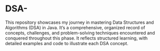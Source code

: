 # DSA-
This repository showcases my journey in mastering Data Structures and Algorithms (DSA) in Java. It’s a comprehensive, organized record of concepts, challenges, and problem-solving techniques encountered and conquered throughout this phase. It reflects structured learning, with detailed examples and code to illustrate each DSA concept.
